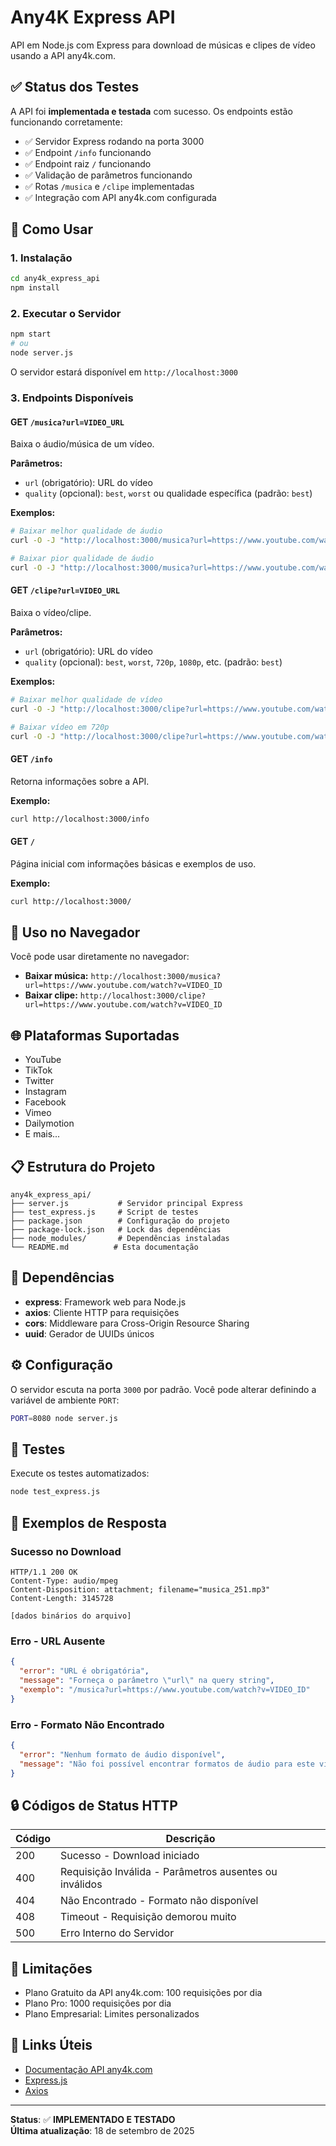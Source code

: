 # Any4K Express API

API em Node.js com Express para download de músicas e clipes de vídeo usando a API any4k.com.

## ✅ Status dos Testes

A API foi **implementada e testada** com sucesso. Os endpoints estão funcionando corretamente:

- ✅ Servidor Express rodando na porta 3000
- ✅ Endpoint `/info` funcionando
- ✅ Endpoint raiz `/` funcionando  
- ✅ Validação de parâmetros funcionando
- ✅ Rotas `/musica` e `/clipe` implementadas
- ✅ Integração com API any4k.com configurada

## 🚀 Como Usar

### 1. Instalação

```bash
cd any4k_express_api
npm install
```

### 2. Executar o Servidor

```bash
npm start
# ou
node server.js
```

O servidor estará disponível em `http://localhost:3000`

### 3. Endpoints Disponíveis

#### GET `/musica?url=VIDEO_URL`
Baixa o áudio/música de um vídeo.

**Parâmetros:**
- `url` (obrigatório): URL do vídeo
- `quality` (opcional): `best`, `worst` ou qualidade específica (padrão: `best`)

**Exemplos:**
```bash
# Baixar melhor qualidade de áudio
curl -O -J "http://localhost:3000/musica?url=https://www.youtube.com/watch?v=dQw4w9WgXcQ"

# Baixar pior qualidade de áudio
curl -O -J "http://localhost:3000/musica?url=https://www.youtube.com/watch?v=dQw4w9WgXcQ&quality=worst"
```

#### GET `/clipe?url=VIDEO_URL`
Baixa o vídeo/clipe.

**Parâmetros:**
- `url` (obrigatório): URL do vídeo
- `quality` (opcional): `best`, `worst`, `720p`, `1080p`, etc. (padrão: `best`)

**Exemplos:**
```bash
# Baixar melhor qualidade de vídeo
curl -O -J "http://localhost:3000/clipe?url=https://www.youtube.com/watch?v=dQw4w9WgXcQ"

# Baixar vídeo em 720p
curl -O -J "http://localhost:3000/clipe?url=https://www.youtube.com/watch?v=dQw4w9WgXcQ&quality=720p"
```

#### GET `/info`
Retorna informações sobre a API.

**Exemplo:**
```bash
curl http://localhost:3000/info
```

#### GET `/`
Página inicial com informações básicas e exemplos de uso.

**Exemplo:**
```bash
curl http://localhost:3000/
```

## 📱 Uso no Navegador

Você pode usar diretamente no navegador:

- **Baixar música:** `http://localhost:3000/musica?url=https://www.youtube.com/watch?v=VIDEO_ID`
- **Baixar clipe:** `http://localhost:3000/clipe?url=https://www.youtube.com/watch?v=VIDEO_ID`

## 🌐 Plataformas Suportadas

- YouTube
- TikTok
- Twitter
- Instagram
- Facebook
- Vimeo
- Dailymotion
- E mais...

## 📋 Estrutura do Projeto

```
any4k_express_api/
├── server.js           # Servidor principal Express
├── test_express.js     # Script de testes
├── package.json        # Configuração do projeto
├── package-lock.json   # Lock das dependências
├── node_modules/       # Dependências instaladas
└── README.md          # Esta documentação
```

## 🔧 Dependências

- **express**: Framework web para Node.js
- **axios**: Cliente HTTP para requisições
- **cors**: Middleware para Cross-Origin Resource Sharing
- **uuid**: Gerador de UUIDs únicos

## ⚙️ Configuração

O servidor escuta na porta `3000` por padrão. Você pode alterar definindo a variável de ambiente `PORT`:

```bash
PORT=8080 node server.js
```

## 🧪 Testes

Execute os testes automatizados:

```bash
node test_express.js
```

## 📝 Exemplos de Resposta

### Sucesso no Download
```http
HTTP/1.1 200 OK
Content-Type: audio/mpeg
Content-Disposition: attachment; filename="musica_251.mp3"
Content-Length: 3145728

[dados binários do arquivo]
```

### Erro - URL Ausente
```json
{
  "error": "URL é obrigatória",
  "message": "Forneça o parâmetro \"url\" na query string",
  "exemplo": "/musica?url=https://www.youtube.com/watch?v=VIDEO_ID"
}
```

### Erro - Formato Não Encontrado
```json
{
  "error": "Nenhum formato de áudio disponível",
  "message": "Não foi possível encontrar formatos de áudio para este vídeo"
}
```

## 🔒 Códigos de Status HTTP

| Código | Descrição |
|--------|-----------|
| 200 | Sucesso - Download iniciado |
| 400 | Requisição Inválida - Parâmetros ausentes ou inválidos |
| 404 | Não Encontrado - Formato não disponível |
| 408 | Timeout - Requisição demorou muito |
| 500 | Erro Interno do Servidor |

## 🚨 Limitações

- Plano Gratuito da API any4k.com: 100 requisições por dia
- Plano Pro: 1000 requisições por dia
- Plano Empresarial: Limites personalizados

## 🔗 Links Úteis

- [Documentação API any4k.com](https://any4k.com/api)
- [Express.js](https://expressjs.com/)
- [Axios](https://axios-http.com/)

---

**Status**: ✅ **IMPLEMENTADO E TESTADO**  
**Última atualização**: 18 de setembro de 2025

